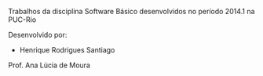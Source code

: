 Trabalhos da disciplina Software Básico desenvolvidos no período 2014.1 na PUC-Rio

Desenvolvido por:

- Henrique Rodrigues Santiago

Prof.
Ana Lúcia de Moura
